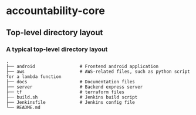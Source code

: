 # accountability-core

## Top-level directory layout
### A typical top-level directory layout

    .
    ├── android                 # Frontend android application
    ├── aws                     # AWS-related files, such as python script for a lambda function
    ├── docs                    # Documentation files
    ├── server                  # Backend express server
    ├── tf                      # terraform files
    ├── build.sh                # Jenkins build script
    ├── Jenkinsfile             # Jenkins config file
    └── README.md               